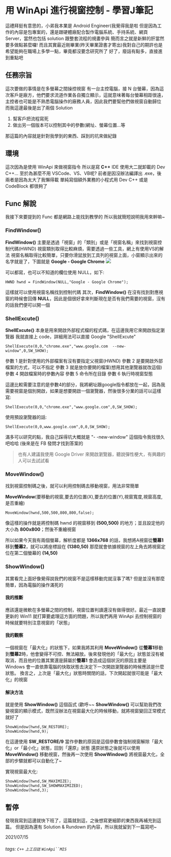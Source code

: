 # 用 WinApi 進行視窗控制 - 學習J筆記

這禮拜挺有意思的，小弟我本業是 Android Engineer(我覺得我是啦
但是因為工作的內容是包專案的，還是跟硬體廠配合製作電腦系統、手持系統、網頁 Server，當然也包括 solution 跟整套流程的規畫參與
簡而言之就是新鮮的肝當然要多做點甚麼囉!
而且其實最近剛畢業(昨天畢業證書才寄出)我對自己的期許也是希望能夠在職場上多學一點，畢竟都沒要念研究所了
好了，廢話有點多，直接進到重點吧

## 任務宗旨
這次要做的事情是在多螢幕之間操控視窗
有一台主控電腦，接 N 台螢幕，因為這次客戶是廠方，他們要求流道作業各自獨立顯示，這就意味著每台螢幕相距很遠，主控者也可能是不熟悉電腦操作的廠務人員，因此我們要幫他們做視窗自動歸位
而我這邊最後是出了兩個 Solution 
1. 幫客戶把流程寫死
2. 做出另一個版本可以控制其中的參數(網址、螢幕位置...等

那這篇的內容就是針對我學到的東西、踩到的坑來做紀錄

## 環境
這次因為是使用 WinApi 來做視窗指令
所以是寫 **C++** 
IDE 使用大二就卸載的 Dev C++...
至於為甚麼不用 VSCode、VS、VB呢?
前者是因沒辦法編譯出 .exe，後兩者是因為太大了我懶得載
單純寫個額外業務的小程式用 Dev C++ 或是 CodeBlock 都很夠了

## Func 解說
我接下來要提到的 Func 都是網路上能找到教學的
所以我就簡短說明我用來幹嘛~

### FindWindow()

**FindWindow()** 主要是透過「視窗」的「類別」或是「視窗名稱」來找到視窗控制代碼(HWND)
視窗類別取得比較麻煩，需要透過一些工具，網上有使用VS的解法
視窗名稱取得比較簡單，只要你滑鼠放到工具列的視窗上面，小窗顯示出來的名字就是了，下圖就是 **Google - Google Chrome**
![](https://i.imgur.com/ZgPzwSR.png)

可以都寫，也可以不知道的欄位使用 NULL，如下:
```C++=
HWND hwnd = FindWindow(NULL,"Google - Google Chrome");
```
這樣就可以使用視窗名稱找到控制代碼
其次，**FindWindow()** 在沒有找到對應視窗的時候會回傳 **NULL**，因此是個很好拿來判斷現在是否有我們需要的視窗，沒有的話我們便可以開一個

### ShellExcute()

**ShellExcute()** 本身是用來開啟外部程式檔的程式碼，在這邊我用它來開啟指定瀏覽器
我就直接上 code，詳細用法可以直接 Google "ShellExcute"
```C++=      
ShellExecute(0,0,"chrome.exe","www.google.com  --new-window",0,SW_SHOW);
```
參數 1 是針對使用的外部檔案有沒有要指定父視窗(HWND)
參數 2 是要開啟外部檔案的方式，可以不指定
參數 3 就是放你要開的檔案(想用其他瀏覽器就改這個)
參數 4 開啟檔案時的參數內容
參數 5 命令所在目錄
參數 6 執行時視窗型態

這邊比較需要注意的是參數4的部分，我將網址跟google指令都放在一起，因為我需要視窗是個別開啟，如果是想要開啟一個瀏覽器，然後很多分業的話可以這樣寫:

```C++=
ShellExecute(0,0,"chrome.exe","www.google.com",0,SW_SHOW);
```
使用預設瀏覽器的話:
```C++=
ShellExecute(0,0,www.google.com",0,0,SW_SHOW);
```
滿多可以研究的點，我自己踩得坑大概就是 "- -new-window" 這個指令我找很久吧哈哈 (後來是在 FB 發問才找到答案的
> 也有人建議我使用 Google Driver 來開啟瀏覽器，聽說彈性梗大，有興趣的人可以去試試看

### MoveWindow()

找到視窗控制碼之後，就可以利用控制碼去移動視窗，用法非常簡單

**MoveWindow**(要移動的視窗,要去的位置(X),要去的位置(Y),視窗寬度,視窗高度,是否重繪)
```C++=
MoveWindow(hwnd,500,500,800,800,false);
```
像這樣的操作就是將控制碼 hwnd 的視窗移到 **(500,500)** 的地方；並且設定他的大小為 **800x800**；然後不重繪視窗

所以如果今天我有兩個螢幕，解析度都是 **1366x768** 的話，我想將A視窗從**螢幕1**移到**螢幕2**，就可以將座標設在 **(1380,50)** 那麼就會依據視窗的左上角去將視窗定位在第二個螢幕的 **(14,50)**

### ShowWindow()

其實看完上面好像覺得說我們的視窗不是這樣移動完就沒事了嗎?
但是並沒有那麼簡單，因為電腦的操作滿死的
#### 我的推斷
應該還是微軟在多螢幕之間的控制，視窗位置判讀還沒有做得很好。最近一直說要更新的 Win11 就打算要處理這方面的問題，所以我們再用 WinApi 去控制視窗的時候就要特別注意視窗的「狀態」
#### 我的觀察
一個視窗在「最大化」的狀態下，如果我將其利用 **MoveWindow()** 從**螢幕1**移動到**螢幕2**時，他會變得不可控、無法縮放。後來發現他的「最大化」狀態並沒有被取消，而且他的位置其實還是歸屬於**螢幕1**
會造成這個狀況的原因主要是 Windows 會一直依靠電腦的快取狀態去決定下一次開啟瀏覽器的時候應該是什麼狀態。
換言之，上次是「最大化」狀態時關閉的話，下次開起就很可能是「最大化」的視窗

#### 解決方法
就是使用 **ShowWindow()** 這個函式 (歡呼~~
**ShowWindow()** 可以幫助我們改變視窗的顯示模式，既然沒辦法在視窗最大化的時候移動，就將視窗變回正常模式就好了
```C++=
ShowWindow(hwnd,SW_RESTORE);
ShowWindow(hwnd,9);
```
在這邊使用 **SW_RESTORE/9** 當作參數的原因是這個參數會強制視窗解除「最大化」or「最小化」狀態，回到「還原」狀態
還原狀態之後就可以使用 **MoveWindow()** 移動視窗，然後再一次使用 **ShowWindow()** 將視窗最大化，全部的步驟就都可以自動化了~

實現視窗最大化:
```C++=
ShowWindow(hwnd,SW_MAXIMIZE);
ShowWindow(hwnd,SW_SHOWMAXIMIZED);
ShowWindow(hwnd,3);
```

## 暫停
發現我寫到這邊就快下班了，這篇就到這，之後想寫更細節的東西我再補充到這篇。
但是因為還有 Solution & Rundown 的內容，所以我就留到下一篇寫吧~

2021/07/15

###### tags:  `C++` `上工日誌` `WinApi``MIS` 